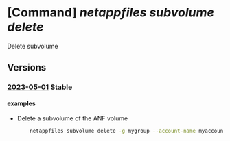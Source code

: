 # [Command] _netappfiles subvolume delete_

Delete subvolume

## Versions

### [2023-05-01](/Resources/mgmt-plane/L3N1YnNjcmlwdGlvbnMve30vcmVzb3VyY2Vncm91cHMve30vcHJvdmlkZXJzL21pY3Jvc29mdC5uZXRhcHAvbmV0YXBwYWNjb3VudHMve30vY2FwYWNpdHlwb29scy97fS92b2x1bWVzL3t9L3N1YnZvbHVtZXMve30=/2023-05-01.xml) **Stable**

<!-- mgmt-plane /subscriptions/{}/resourcegroups/{}/providers/microsoft.netapp/netappaccounts/{}/capacitypools/{}/volumes/{}/subvolumes/{} 2023-05-01 -->

#### examples

- Delete a subvolume of the ANF volume
    ```bash
        netappfiles subvolume delete -g mygroup --account-name myaccountname  --pool-name mypoolname --volume-name myvolumename --subvolume-name mysubvolumename
    ```
